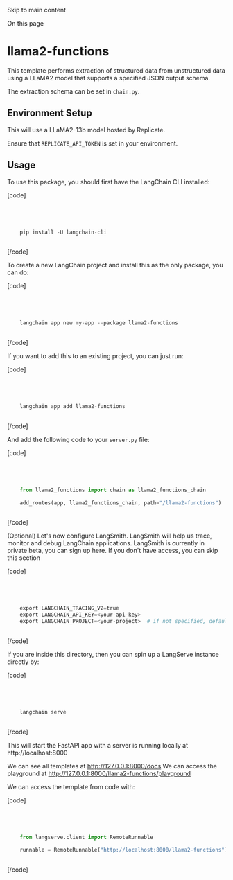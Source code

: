 

Skip to main content

On this page

# llama2-functions

This template performs extraction of structured data from unstructured data using a LLaMA2 model that supports a specified JSON output schema.

The extraction schema can be set in `chain.py`.

## Environment Setup​

This will use a LLaMA2-13b model hosted by Replicate.

Ensure that `REPLICATE_API_TOKEN` is set in your environment.

## Usage​

To use this package, you should first have the LangChain CLI installed:

[code]
```python




    pip install -U langchain-cli  
    


```
[/code]


To create a new LangChain project and install this as the only package, you can do:

[code]
```python




    langchain app new my-app --package llama2-functions  
    


```
[/code]


If you want to add this to an existing project, you can just run:

[code]
```python




    langchain app add llama2-functions  
    


```
[/code]


And add the following code to your `server.py` file:

[code]
```python




    from llama2_functions import chain as llama2_functions_chain  
      
    add_routes(app, llama2_functions_chain, path="/llama2-functions")  
    


```
[/code]


(Optional) Let's now configure LangSmith. LangSmith will help us trace, monitor and debug LangChain applications. LangSmith is currently in private beta, you can sign up here. If you don't have
access, you can skip this section

[code]
```python




    export LANGCHAIN_TRACING_V2=true  
    export LANGCHAIN_API_KEY=<your-api-key>  
    export LANGCHAIN_PROJECT=<your-project>  # if not specified, defaults to "default"  
    


```
[/code]


If you are inside this directory, then you can spin up a LangServe instance directly by:

[code]
```python




    langchain serve  
    


```
[/code]


This will start the FastAPI app with a server is running locally at http://localhost:8000

We can see all templates at http://127.0.0.1:8000/docs We can access the playground at http://127.0.0.1:8000/llama2-functions/playground

We can access the template from code with:

[code]
```python




    from langserve.client import RemoteRunnable  
      
    runnable = RemoteRunnable("http://localhost:8000/llama2-functions")  
    


```
[/code]


